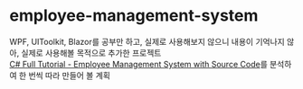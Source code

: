 # employee-management-system
WPF, UIToolkit, Blazor를 공부만 하고, 실제로 사용해보지 않으니 내용이 기억나지 않아, 실제로 사용해볼 목적으로 추가한 프로젝트<br/>
[C# Full Tutorial - Employee Management System with Source Code](https://www.youtube.com/watch?v=8LlitCpjoxA)를 분석하여 한 번씩 따라 만들어 볼 계획<br/>
